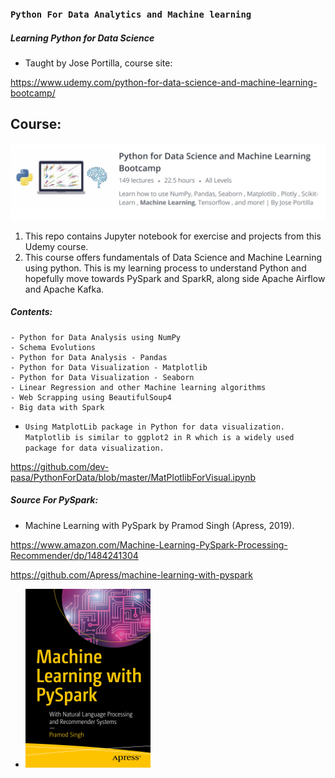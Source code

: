 ### `Python For Data Analytics and Machine learning`

##### Learning Python for Data Science
- Taught by Jose Portilla, course site: 

https://www.udemy.com/python-for-data-science-and-machine-learning-bootcamp/
## Course:
![Cover image](Course.jpg)

1. This repo contains Jupyter notebook for exercise and projects from this Udemy course.
2. This course offers fundamentals of Data Science and Machine Learning using python. This is my learning process to understand Python and hopefully move towards PySpark and SparkR, along side Apache Airflow and Apache Kafka.


##### Contents:

    - Python for Data Analysis using NumPy 
    - Schema Evolutions
    - Python for Data Analysis - Pandas
    - Python for Data Visualization - Matplotlib
    - Python for Data Visualization - Seaborn
    - Linear Regression and other Machine learning algorithms
    - Web Scrapping using BeautifulSoup4
    - Big data with Spark

- `Using MatplotLib package in Python for data visualization. Matplotlib is similar to ggplot2 in R which is a widely used package for data visualization. `

https://github.com/dev-pasa/PythonForData/blob/master/MatPlotlibForVisual.ipynb

##### Source For PySpark: 
- Machine Learning with PySpark by Pramod Singh (Apress, 2019).

https://www.amazon.com/Machine-Learning-PySpark-Processing-Recommender/dp/1484241304

https://github.com/Apress/machine-learning-with-pyspark
- [comment]: #cover
![Cover image](PySparkBook.jpg)
